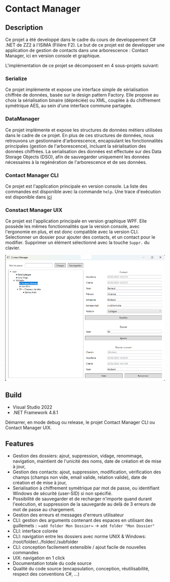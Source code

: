 # Contact Manager

## Description

Ce projet a été developpé dans le cadre du cours de developpement C# .NET de ZZ2 à l'ISIMA (Filière F2).
Le but de ce projet est de developper une application de gestion de contacts dans une arborescence : Contact Manager, ici en version console et graphique.

L'implémentation de ce projet se décomposent en 4 sous-projets suivant:

### Serialize

Ce projet implémente et expose une interface simple de sérialisation chiffrée de données, basée sur le design pattern Factory.
Elle propose au choix la sérialisation binaire (dépréciée) ou XML, couplée à du chiffrement symétrique AES, au sein d'une interface commune partagée.

### DataManager

Ce projet implémente et expose les structures de données métiers utilisées dans le cadre de ce projet.
En plus de ces structures de données, nous retrouvons un gestionnaire d'arborescence, encapsulant les fonctionnalités principales (gestion de l'arborescence), incluant la sérialisation des données chiffrées.
La serialisation des données est effectuée sur des Data Storage Objects (DSO), afin de sauvegarder uniquement les données nécessaires à la regénération de l'arborescence et de ses données.

### Contact Manager CLI

Ce projet est l'application principale en version console. La liste des commandes est disponible avec la commande `help`.
Une trace d'exécution est disponible dans [ici](Contact%20Manager%20CLI.pdf)

### Constact Manager UIX

Ce projet est l'application principale en version graphique WPF. Elle possède les mêmes fonctionnalités que la version console, avec l'ergonomie en plus, et est donc compatible avec la version CLI.
Selectionner un dossier pour ajouter des contacts, et un contact pour le modifier. Supprimer un élément sélectionné avec la touche `Suppr.` du clavier.

![Constact Manager UIX](uix.png)

## Build

- Visual Studio 2022
- .NET Framework 4.8.1

Démarrer, en mode debug ou release, le projet Contact Manager CLI ou Contact Manager UIX.

## Features

- Gestion des dossiers: ajout, suppression, vidage, renommage, navigation, maintient de l'unicité des noms, date de création et de mise à jour,
- Gestion des contacts: ajout, suppression, modification, vérification des champs (champs non vide, email valide, relation valide), date de création et de mise à jour,
- Serialisation à chiffrement symétrique par mot de passe, ou identifiant Windows de sécurité (user-SID) si non spécifié.
- Possibilité de sauvegarder et de recharger n'importe quand durant l'exécution, et suppression de la sauvegarde au delà de 3 erreurs de mot de passe au chargement.
- Gestion des erreurs et messages d'erreurs utilisateur
- CLI: gestion des arguments contenant des espaces en utilisant des guillemets : ~`add folder Mon Dossier`~ -> `add folder "Mon Dossier"`
- CLI: interface colorée
- CLI: navigation entre les dossiers avec norme UNIX & Windows: /root/folder/../folder/./subfolder
- CLI: conception facilement extensible / ajout facile de nouvelles commandes
- UIX: navigation en 1 click
- Documentation totale du code source
- Qualité du code source (encapsulation, conception, réutilisabilité, respect des conventions C#, ...)
